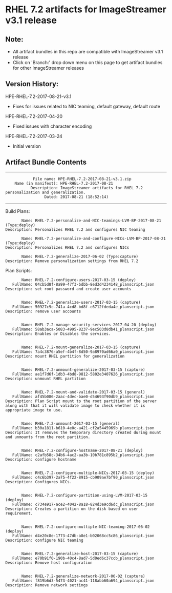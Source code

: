 # RHEL 7.2 artifacts for ImageStreamer v3.1 release
## Note: 
- All artifact bundles in this repo are compatible with ImageStreamer v3.1 release
- Click on 'Branch:' drop down menu on this page to get artifact bundles for other ImageStreamer releases
      
## Version History:

HPE-RHEL-7.2-2017-08-21-v3.1 
- Fixes for issues related to NIC teaming, default gateway, default route

HPE-RHEL-7.2-2017-04-20 
- Fixed issues with character encoding

HPE-RHEL-7.2-2017-03-24 
- Initial version

## Artifact Bundle Contents

--------------------------------------------------------------------------------

	            File name: HPE-RHEL-7.2-2017-08-21-v3.1.zip
		Name (in manifest): HPE-RHEL-7.2-2017-08-21
		       Description: ImageStreamer artifacts for RHEL 7.2 personalization and generalization.
		             Dated: 2017-08-21 (18:52:14)

--------------------------------------------------------------------------------

Build Plans:

	       Name: RHEL-7.2-personalize-and-NIC-teamings-LVM-BP-2017-08-21 (Type:deploy)
	Description: Personalizes RHEL 7.2 and configures NIC teaming 

	       Name: RHEL-7.2-personalize-and-configure-NICs-LVM-BP-2017-08-21 (Type:deploy)
	Description: Personalizes RHEL 7.2 and configures NICs

	       Name: RHEL-7.2-generalize-2017-06-02 (Type:capture)
	Description: Remove personalization settings from RHEL 7.2 


Plan Scripts:

	       Name: RHEL-7.2-configure-users-2017-03-15 (deploy)
	   FullName: 04cb5d8f-8a99-47f3-bdbb-8ed3d4234148_planscript.json
	Description: set root password and create user accounts


	       Name: RHEL-7.2-generalize-users-2017-03-15 (capture)
	   FullName: 50927c9c-741a-4cd8-bd8f-c6712fdeda4e_planscript.json
	Description: remove user accounts


	       Name: RHEL-7.2-manage-security-services-2017-04-20 (deploy)
	   FullName: 58ab3aca-5083-4995-8237-9ec503d8db41_planscript.json
	Description: Enables or Disables the services.


	       Name: RHEL-7.2-mount-generalize-2017-03-15 (capture)
	   FullName: 7a4c3876-a5ef-4b4f-8d50-9a8970ad66a0_planscript.json
	Description: mount RHEL partition for generalization


	       Name: RHEL-7.2-unmount-generalize-2017-03-15 (capture)
	   FullName: ae1f7d6f-1db3-4bd8-9812-5802e3407626_planscript.json
	Description: unmount RHEL partition


	       Name: RHEL-7.2-mount-and-validate-2017-03-15 (general)
	   FullName: af45b086-2aac-4dec-bae0-d54693f90db9_planscript.json
	Description: Plan Script mount to the root partition of the server along with that it will validate image to check whether it is appropriate image to use.


	       Name: RHEL-7.2-unmount-2017-03-15 (general)
	   FullName: b30a1811-b610-4e0c-a421-cf2a5445969b_planscript.json
	Description: It removes the temporary directory created during mount and unmounts from the root partition.


	       Name: RHEL-7.2-configure-hostname-2017-08-21 (deploy)
	   FullName: c2afb58c-34b6-4ac2-aa3b-10b781c895b2_planscript.json
	Description: configure hostname


	       Name: RHEL-7.2-configure-multiple-NICs-2017-03-15 (deploy)
	   FullName: c4c6b397-2a75-4f22-8915-cb909ae7bf90_planscript.json
	Description: Configures NICs.


	       Name: RHEL-7.2-configure-partition-using-LVM-2017-03-15 (deploy)
	   FullName: c734e917-ace2-4042-8a18-824d3e9cd6dc_planscript.json
	Description: Creates a partition on the disk based on user requirement.


	       Name: RHEL-7.2-configure-multiple-NIC-teaming-2017-06-02 (deploy)
	   FullName: d4e20c8e-1773-47db-a8e1-b02068cc5c86_planscript.json
	Description: configure NIC teaming


	       Name: RHEL-7.2-generalize-host-2017-03-15 (capture)
	   FullName: e70b91f0-190b-40c4-8ad7-5d0ed6c37ccb_planscript.json
	Description: Remove host configuration


	       Name: RHEL-7.2-generalize-network-2017-06-02 (capture)
	   FullName: f819b6d3-5473-4021-ac41-118abb60a694_planscript.json
	Description: Remove network settings



